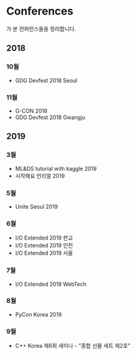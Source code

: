 # Conferences
가 본 컨퍼런스들을 정리합니다.

## 2018
### 10월
* GDG Devfest 2018 Seoul
### 11월
* G-CON 2018
* GDG Devfest 2018 Gwangju
## 2019
### 3월
* ML&DS tutorial with kaggle 2019
* 시작해요 언리얼 2019
### 5월
* Unite Seoul 2019
### 6월
* I/O Extended 2019 판교
* I/O Extended 2019 인천
* I/O Extended 2019 서울
### 7월
* I/O Extended 2019 WebTech
### 8월
* PyCon Korea 2019
### 9월
* C++ Korea 제6회 세미나 - "종합 선물 세트 제2호"
